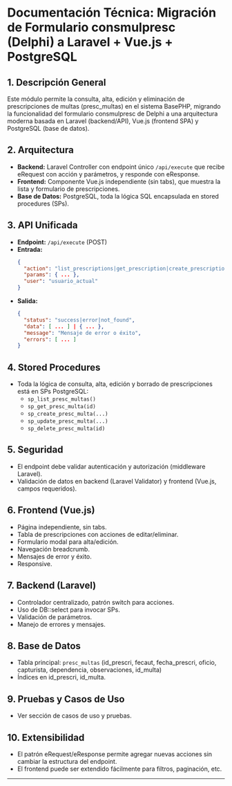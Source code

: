 # Documentación Técnica: Migración de Formulario consmulpresc (Delphi) a Laravel + Vue.js + PostgreSQL

## 1. Descripción General
Este módulo permite la consulta, alta, edición y eliminación de prescripciones de multas (presc_multas) en el sistema BasePHP, migrando la funcionalidad del formulario consmulpresc de Delphi a una arquitectura moderna basada en Laravel (backend/API), Vue.js (frontend SPA) y PostgreSQL (base de datos).

## 2. Arquitectura
- **Backend:** Laravel Controller con endpoint único `/api/execute` que recibe eRequest con acción y parámetros, y responde con eResponse.
- **Frontend:** Componente Vue.js independiente (sin tabs), que muestra la lista y formulario de prescripciones.
- **Base de Datos:** PostgreSQL, toda la lógica SQL encapsulada en stored procedures (SPs).

## 3. API Unificada
- **Endpoint:** `/api/execute` (POST)
- **Entrada:**
  ```json
  {
    "action": "list_prescriptions|get_prescription|create_prescription|update_prescription|delete_prescription",
    "params": { ... },
    "user": "usuario_actual"
  }
  ```
- **Salida:**
  ```json
  {
    "status": "success|error|not_found",
    "data": [ ... ] | { ... },
    "message": "Mensaje de error o éxito",
    "errors": [ ... ]
  }
  ```

## 4. Stored Procedures
- Toda la lógica de consulta, alta, edición y borrado de prescripciones está en SPs PostgreSQL:
  - `sp_list_presc_multas()`
  - `sp_get_presc_multa(id)`
  - `sp_create_presc_multa(...)`
  - `sp_update_presc_multa(...)`
  - `sp_delete_presc_multa(id)`

## 5. Seguridad
- El endpoint debe validar autenticación y autorización (middleware Laravel).
- Validación de datos en backend (Laravel Validator) y frontend (Vue.js, campos requeridos).

## 6. Frontend (Vue.js)
- Página independiente, sin tabs.
- Tabla de prescripciones con acciones de editar/eliminar.
- Formulario modal para alta/edición.
- Navegación breadcrumb.
- Mensajes de error y éxito.
- Responsive.

## 7. Backend (Laravel)
- Controlador centralizado, patrón switch para acciones.
- Uso de DB::select para invocar SPs.
- Validación de parámetros.
- Manejo de errores y mensajes.

## 8. Base de Datos
- Tabla principal: `presc_multas` (id_prescri, fecaut, fecha_prescri, oficio, capturista, dependencia, observaciones, id_multa)
- Índices en id_prescri, id_multa.

## 9. Pruebas y Casos de Uso
- Ver sección de casos de uso y pruebas.

## 10. Extensibilidad
- El patrón eRequest/eResponse permite agregar nuevas acciones sin cambiar la estructura del endpoint.
- El frontend puede ser extendido fácilmente para filtros, paginación, etc.

---

